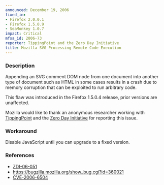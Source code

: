 ```yaml
---
announced: December 19, 2006
fixed_in:
- Firefox 2.0.0.1
- Firefox 1.5.0.9
- SeaMonkey 1.0.7
impact: Critical
mfsa_id: 2006-73
reporter: TippingPoint and the Zero Day Initiative
title: Mozilla SVG Processing Remote Code Execution
---
```


<h3>Description</h3>

<p>Appending an SVG comment DOM node from one document into
another type of document such as HTML in some cases results in a crash due to
memory corruption that can be exploited to run arbitrary code.</p>

<p>This flaw was introduced in the Firefox 1.5.0.4 release, prior versions are unaffected.</p>

<p>Mozilla would like to thank an anonymous researcher working with
<a class="ex-ref" href="http://www.tippingpoint.com/">TippingPoint</a> and the
<a class="ex-ref" href="http://www.zerodayinitiative.com/">Zero Day Initiative</a>
for reporting this issue.</p>

<h3>Workaround</h3>

<p>Disable JavaScript until you can upgrade to a fixed version.</p>

<h3>References</h3>

<ul>
<li><a class="ex-ref" href="http://www.zerodayinitiative.com/advisories/ZDI-06-051.html">
ZDI-06-051</a></li>
<li><a href="https://bugzilla.mozilla.org/show_bug.cgi?id=360021">
https://bugzilla.mozilla.org/show_bug.cgi?id=360021</a></li>
<li><a class="ex-ref" href="http://nvd.nist.gov/nvd.cfm?cvename=CVE-2006-6504">CVE-2006-6504</a></li>
</ul>



